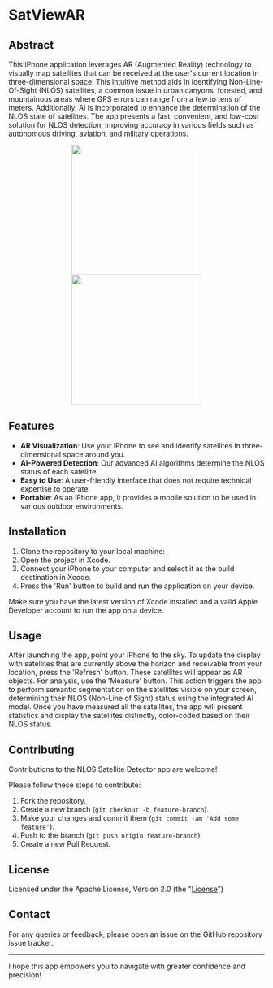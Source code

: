 # SatViewAR 

## Abstract
This iPhone application leverages AR (Augmented Reality) technology to visually map satellites that can be received at the user's current location in three-dimensional space. This intuitive method aids in identifying Non-Line-Of-Sight (NLOS) satellites, a common issue in urban canyons, forested, and mountainous areas where GPS errors can range from a few to tens of meters. Additionally, AI is incorporated to enhance the determination of the NLOS state of satellites. The app presents a fast, convenient, and low-cost solution for NLOS detection, improving accuracy in various fields such as autonomous driving, aviation, and military operations.

<p align="center">
<img src="https://github.com/SeanBaek111/SatViewAR/assets/33170173/f3725f71-8993-425c-a8aa-cfd17976e8ec" width="256">
<img src="https://github.com/SeanBaek111/SatViewAR/assets/33170173/c24403e9-d813-45bf-ab5f-750eb66bf517" width="256"> 
</p>


## Features

- **AR Visualization**: Use your iPhone to see and identify satellites in three-dimensional space around you.
- **AI-Powered Detection**: Our advanced AI algorithms determine the NLOS status of each satellite.
- **Easy to Use**: A user-friendly interface that does not require technical expertise to operate.
- **Portable**: As an iPhone app, it provides a mobile solution to be used in various outdoor environments.

## Installation

1. Clone the repository to your local machine:
2. Open the project in Xcode.
3. Connect your iPhone to your computer and select it as the build destination in Xcode.
4. Press the 'Run' button to build and run the application on your device.

Make sure you have the latest version of Xcode installed and a valid Apple Developer account to run the app on a device.

## Usage

After launching the app, point your iPhone to the sky. To update the display with satellites that are currently above the horizon and receivable from your location, press the 'Refresh' button. These satellites will appear as AR objects. For analysis, use the 'Measure' button. This action triggers the app to perform semantic segmentation on the satellites visible on your screen, determining their NLOS (Non-Line of Sight) status using the integrated AI model. Once you have measured all the satellites, the app will present statistics and display the satellites distinctly, color-coded based on their NLOS status.

## Contributing

Contributions to the NLOS Satellite Detector app are welcome!

Please follow these steps to contribute:

1. Fork the repository.
2. Create a new branch (`git checkout -b feature-branch`).
3. Make your changes and commit them (`git commit -am 'Add some feature'`).
4. Push to the branch (`git push origin feature-branch`).
5. Create a new Pull Request.

## License

Licensed under the Apache License, Version 2.0 (the "[License](https://github.com/SeanBaek111/SatViewAR/blob/main/LICENSE)") 

## Contact

For any queries or feedback, please open an issue on the GitHub repository issue tracker.

---
I hope this app empowers you to navigate with greater confidence and precision!
